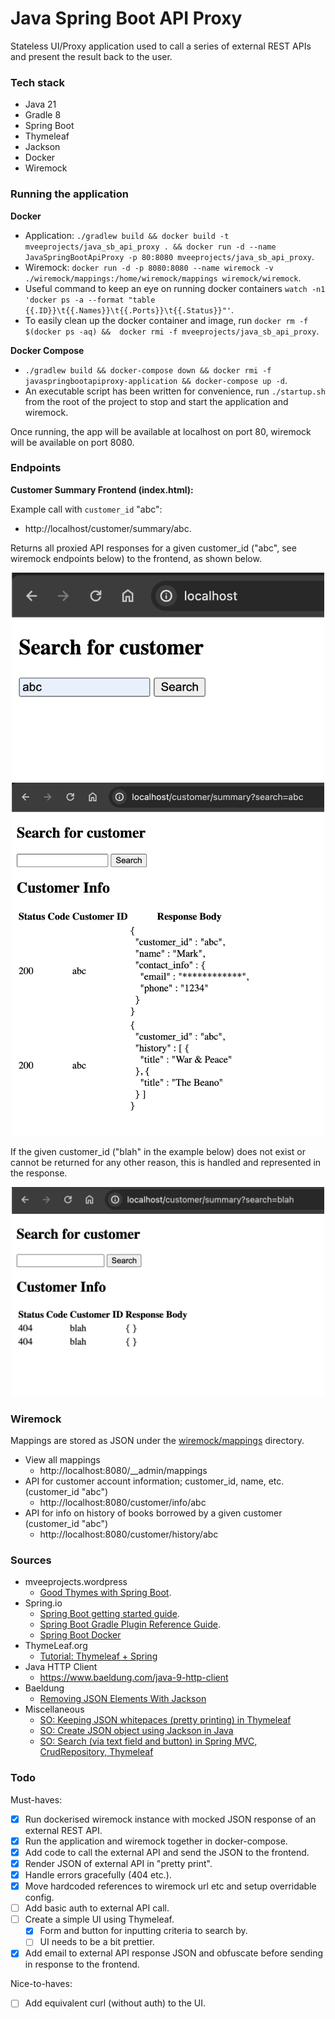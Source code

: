 # Java Spring Boot API Proxy

Stateless UI/Proxy application used to call a series of external REST APIs and present the result back to the user.

### Tech stack
* Java 21
* Gradle 8
* Spring Boot
* Thymeleaf
* Jackson
* Docker
* Wiremock

### Running the application

**Docker**
* Application: `./gradlew build && docker build -t mveeprojects/java_sb_api_proxy . && docker run -d --name JavaSpringBootApiProxy -p 80:8080 mveeprojects/java_sb_api_proxy`.
* Wiremock: `docker run -d -p 8080:8080 --name wiremock -v ./wiremock/mappings:/home/wiremock/mappings wiremock/wiremock`.
* Useful command to keep an eye on running docker containers `watch -n1 'docker ps -a --format "table {{.ID}}\t{{.Names}}\t{{.Ports}}\t{{.Status}}"'`.
* To easily clean up the docker container and image, run `docker rm -f $(docker ps -aq) &&  docker rmi -f mveeprojects/java_sb_api_proxy`.

**Docker Compose**
* `./gradlew build && docker-compose down && docker rmi -f javaspringbootapiproxy-application && docker-compose up -d`.
* An executable script has been written for convenience, run `./startup.sh` from the root of the project to stop and start the application and wiremock.
  
Once running, the app will be available at localhost on port 80, wiremock will be available on port 8080.

### Endpoints

**Customer Summary Frontend (index.html):** 

Example call with `customer_id` "abc":
* http://localhost/customer/summary/abc.

Returns all proxied API responses for a given customer_id ("abc", see wiremock endpoints below) to the frontend, as shown below.

<p align="center" width="100%">
  <img src="images/index.png" alt="index.png" width="500"/>
  <br>
  <img src="images/abc_result.png" alt="abc_result.png" width="500"/>
  <br>
</p>

If the given customer_id ("blah" in the example below) does not exist or cannot be returned for any other reason, this is handled and represented in the response.

<p align="center" width="100%">
  <img src="images/blah_result.png" alt="blah_result.png" width="500"/>
  <br>
</p>

### Wiremock

Mappings are stored as JSON under the [wiremock/mappings](./wiremock/mappings) directory.

* View all mappings
  * http://localhost:8080/__admin/mappings
* API for customer account information; customer_id, name, etc. (customer_id "abc")
  * http://localhost:8080/customer/info/abc
* API for info on history of books borrowed by a given customer (customer_id "abc")
  * http://localhost:8080/customer/history/abc

### Sources
* mveeprojects.wordpress
  * [Good Thymes with Spring Boot](https://mveeprojects.wordpress.com/2017/11/11/good-thymes-with-spring-boot/).
* Spring.io
  * [Spring Boot getting started guide](https://spring.io/guides/gs/spring-boot).
  * [Spring Boot Gradle Plugin Reference Guide](https://docs.spring.io/spring-boot/docs/current/gradle-plugin/reference/htmlsingle/).
  * [Spring Boot Docker](https://spring.io/guides/topicals/spring-boot-docker)
* ThymeLeaf.org
  * [Tutorial: Thymeleaf + Spring](https://www.thymeleaf.org/doc/tutorials/2.1/thymeleafspring.html#creating-a-form) 
* Java HTTP Client
  * https://www.baeldung.com/java-9-http-client
* Baeldung
  * [Removing JSON Elements With Jackson](https://www.baeldung.com/java-jackson-remove-json-elements)
* Miscellaneous
  * [SO: Keeping JSON whitepaces (pretty printing) in Thymeleaf](https://stackoverflow.com/questions/62822117/displaying-pretty-printed-json-from-variable-with-java-spring-boot-thymeleaf)
  * [SO: Create JSON object using Jackson in Java](https://stackoverflow.com/questions/40967921/create-json-object-using-jackson-in-java)
  * [SO: Search (via text field and button) in Spring MVC, CrudRepository, Thymeleaf](https://stackoverflow.com/questions/41314724/search-via-text-field-and-button-in-spring-mvc-crudrepository-thymeleaf)

### Todo

Must-haves:
* [x] Run dockerised wiremock instance with mocked JSON response of an external REST API.
* [x] Run the application and wiremock together in docker-compose.
* [x] Add code to call the external API and send the JSON to the frontend.
* [x] Render JSON of external API in "pretty print".
* [x] Handle errors gracefully (404 etc.).
* [x] Move hardcoded references to wiremock url etc and setup overridable config.
* [ ] Add basic auth to external API call.
* [ ] Create a simple UI using Thymeleaf.
  * [x] Form and button for inputting criteria to search by.
  * [ ] UI needs to be a bit prettier.
* [x] Add email to external API response JSON and obfuscate before sending in response to the frontend.

Nice-to-haves:
* [ ] Add equivalent curl (without auth) to the UI.

